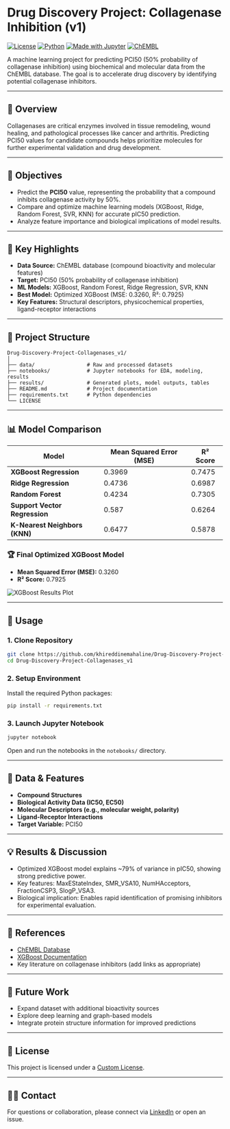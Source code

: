 # Drug Discovery Project: Collagenase Inhibition (v1)

[![License](https://img.shields.io/badge/license-Custom-blue.svg)](./LICENSE)
[![Python](https://img.shields.io/badge/Python-3.9%2B-blue.svg)](https://www.python.org/)
[![Made with Jupyter](https://img.shields.io/badge/Made%20with-Jupyter%20Notebook-orange.svg)](https://jupyter.org/)
[![ChEMBL](https://img.shields.io/badge/Data-ChEMBL-4E6E8E?logo=datadog)](https://www.ebi.ac.uk/chembl/)

A machine learning project for predicting PCI50 (50% probability of collagenase inhibition) using biochemical and molecular data from the ChEMBL database. The goal is to accelerate drug discovery by identifying potential collagenase inhibitors.

---

## 📝 Overview

Collagenases are critical enzymes involved in tissue remodeling, wound healing, and pathological processes like cancer and arthritis. Predicting PCI50 values for candidate compounds helps prioritize molecules for further experimental validation and drug development.

---

## 🎯 Objectives

- Predict the **PCI50** value, representing the probability that a compound inhibits collagenase activity by 50%.
- Compare and optimize machine learning models (XGBoost, Ridge, Random Forest, SVR, KNN) for accurate pIC50 prediction.
- Analyze feature importance and biological implications of model results.

---

## 🔑 Key Highlights

- **Data Source:** ChEMBL database (compound bioactivity and molecular features)
- **Target:** PCI50 (50% probability of collagenase inhibition)
- **ML Models:** XGBoost, Random Forest, Ridge Regression, SVR, KNN
- **Best Model:** Optimized XGBoost (MSE: 0.3260, R²: 0.7925)
- **Key Features:** Structural descriptors, physicochemical properties, ligand-receptor interactions

---

## 📂 Project Structure

```
Drug-Discovery-Project-Collagenases_v1/
│
├── data/                 # Raw and processed datasets
├── notebooks/            # Jupyter notebooks for EDA, modeling, results
├── results/              # Generated plots, model outputs, tables
├── README.md             # Project documentation
├── requirements.txt      # Python dependencies
└── LICENSE
```

---

## 📊 Model Comparison

| Model                            | Mean Squared Error (MSE) | R² Score |
|-----------------------------------|--------------------------|----------|
| **XGBoost Regression**           | 0.3969                   | 0.7475   |
| **Ridge Regression**             | 0.4736                   | 0.6987   |
| **Random Forest**                | 0.4234                   | 0.7305   |
| **Support Vector Regression**     | 0.587                    | 0.6264   |
| **K-Nearest Neighbors (KNN)**     | 0.6477                   | 0.5878   |

### 🏆 Final Optimized XGBoost Model

- **Mean Squared Error (MSE):** 0.3260
- **R² Score:** 0.7925

![XGBoost Results Plot](https://github.com/user-attachments/assets/4729d5bd-431f-4c96-8cf2-25c9e5df4231)

---

## 🚀 Usage

### 1. Clone Repository

```bash
git clone https://github.com/khireddinemahaline/Drug-Discovery-Project-Collagenases_v1.git
cd Drug-Discovery-Project-Collagenases_v1
```

### 2. Setup Environment

Install the required Python packages:

```bash
pip install -r requirements.txt
```

### 3. Launch Jupyter Notebook

```bash
jupyter notebook
```
Open and run the notebooks in the `notebooks/` directory.

---

## 🧪 Data & Features

- **Compound Structures**
- **Biological Activity Data (IC50, EC50)**
- **Molecular Descriptors (e.g., molecular weight, polarity)**
- **Ligand-Receptor Interactions**
- **Target Variable:** PCI50

---

## 💡 Results & Discussion

- Optimized XGBoost model explains ~79% of variance in pIC50, showing strong predictive power.
- Key features: MaxEStateIndex, SMR_VSA10, NumHAcceptors, FractionCSP3, SlogP_VSA3.
- Biological implication: Enables rapid identification of promising inhibitors for experimental evaluation.

---

## 📌 References

- [ChEMBL Database](https://www.ebi.ac.uk/chembl/)
- [XGBoost Documentation](https://xgboost.readthedocs.io/)
- Key literature on collagenase inhibitors (add links as appropriate)

---

## 🚦 Future Work

- Expand dataset with additional bioactivity sources
- Explore deep learning and graph-based models
- Integrate protein structure information for improved predictions

---

## 📄 License

This project is licensed under a [Custom License](./LICENSE).

---

## 🙋‍♂️ Contact

For questions or collaboration, please connect via [LinkedIn](https://www.linkedin.com/in/khireddine-mhalaine/) or open an issue.
